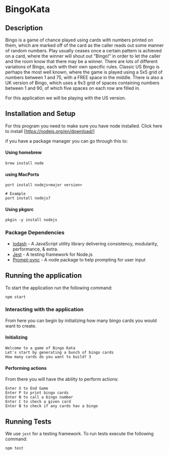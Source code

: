 # BingoKata

## Description
Bingo is a game of chance played using cards with numbers printed on them, which are marked off of the card as the
caller reads out some manner of random numbers. Play usually ceases once a certain pattern is achieved on a card,
where the winner will shout out "Bingo!" in order to let the caller and the room know that there may be a winner.
There are lots of different variations of Bingo, each with their own specific rules. Classic US Bingo is perhaps the most
well known, where the game is played using a 5x5 grid of numbers between 1 and 75, with a FREE space in the
middle. There is also a UK version of Bingo, which uses a 9x3 grid of spaces containing numbers between 1 and 90, of
which five spaces on each row are filled in.

For this application we will be playing with the US version.

## Installation and Setup
For this program you need to make sure you have node installed.
Click here to install [https://nodejs.org/en/download/]

if you have a package manager you can go through this to:

#### Using homebrew
```
brew install node
```

#### using MacPorts
```
port install nodejs<major version>

# Example
port install nodejs7
```

#### Using pkgsrc
```
pkgin -y install nodejs
```

### Package Dependencies
- [lodash](https://lodash.com/) - A JavaScript utility library delivering consistency, modularity,
  performance, & extra.
- [Jest](https://jestjs.io/) - A testing framework for Node.js
- [Prompt-sync](https://www.npmjs.com/package/prompt-sync) - A node package to help prompting for user input

## Running the application

To start the application run the following command:
```
npm start
```

### Interacting with the application
From here you can begin by initializing how many bingo cards you would want to create.
#### Initializing
```
Welcome to a game of Bingo Kata
Let's start by generating a bunch of bingo cards
How many cards do you want to build? 3
```
#### Performing actions


From there you will have the ability to perform actions:
```
Enter X to End Game
Enter P to print bingo cards
Enter N to call a bingo number
Enter C to check a given card
Enter B to check if any cards hav a bingo
```

## Running Tests
We use `jest` for a testing framework.
To run tests execute the following command:
```
npm test
```
